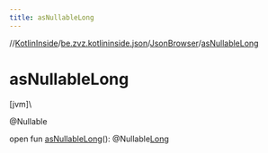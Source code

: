```yaml
---
title: asNullableLong
---
```

//[KotlinInside](../../../index.html)/[be.zvz.kotlininside.json](../index.html)/[JsonBrowser](index.html)/[asNullableLong](as-nullable-long.html)



# asNullableLong



[jvm]\




@Nullable



open fun [asNullableLong](as-nullable-long.html)(): @Nullable[Long](https://docs.oracle.com/javase/7/docs/api/java/lang/Long.html)




